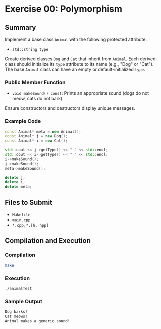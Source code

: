 # Exercise 00: Polymorphism

## Summary
Implement a base class `Animal` with the following protected attribute:
- `std::string type`

Create derived classes `Dog` and `Cat` that inherit from `Animal`. Each derived class should initialize its `type` attribute to its name (e.g., "Dog" or "Cat"). The base `Animal` class can have an empty or default-initialized `type`.

### Public Member Function
- `void makeSound() const`: Prints an appropriate sound (dogs do not meow, cats do not bark).

Ensure constructors and destructors display unique messages.

### Example Code
```cpp
const Animal* meta = new Animal();
const Animal* j = new Dog();
const Animal* i = new Cat();

std::cout << j->getType() << " " << std::endl;
std::cout << i->getType() << " " << std::endl;
i->makeSound();
j->makeSound();
meta->makeSound();

delete j;
delete i;
delete meta;
```

## Files to Submit
- `Makefile`
- `main.cpp`
- `*.cpp`, `*.[h, hpp]`

## Compilation and Execution

### Compilation
```bash
make
```

### Execution
```bash
./animalTest
```

### Sample Output
```bash
Dog barks!
Cat meows!
Animal makes a generic sound!
```
